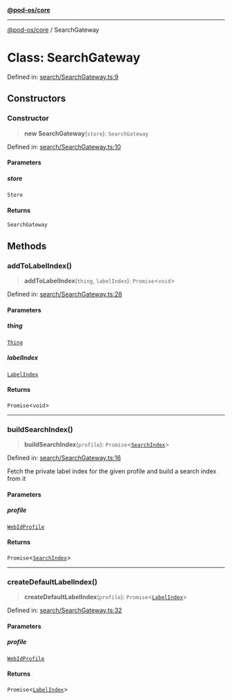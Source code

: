 [**@pod-os/core**](../README.md)

***

[@pod-os/core](../globals.md) / SearchGateway

# Class: SearchGateway

Defined in: [search/SearchGateway.ts:9](https://github.com/pod-os/PodOS/blob/1aecf6de76fa668e7779c8aad7b604e498d41244/core/src/search/SearchGateway.ts#L9)

## Constructors

### Constructor

> **new SearchGateway**(`store`): `SearchGateway`

Defined in: [search/SearchGateway.ts:10](https://github.com/pod-os/PodOS/blob/1aecf6de76fa668e7779c8aad7b604e498d41244/core/src/search/SearchGateway.ts#L10)

#### Parameters

##### store

`Store`

#### Returns

`SearchGateway`

## Methods

### addToLabelIndex()

> **addToLabelIndex**(`thing`, `labelIndex`): `Promise`\<`void`\>

Defined in: [search/SearchGateway.ts:28](https://github.com/pod-os/PodOS/blob/1aecf6de76fa668e7779c8aad7b604e498d41244/core/src/search/SearchGateway.ts#L28)

#### Parameters

##### thing

[`Thing`](Thing.md)

##### labelIndex

[`LabelIndex`](LabelIndex.md)

#### Returns

`Promise`\<`void`\>

***

### buildSearchIndex()

> **buildSearchIndex**(`profile`): `Promise`\<[`SearchIndex`](SearchIndex.md)\>

Defined in: [search/SearchGateway.ts:16](https://github.com/pod-os/PodOS/blob/1aecf6de76fa668e7779c8aad7b604e498d41244/core/src/search/SearchGateway.ts#L16)

Fetch the private label index for the given profile and build a search index from it

#### Parameters

##### profile

[`WebIdProfile`](WebIdProfile.md)

#### Returns

`Promise`\<[`SearchIndex`](SearchIndex.md)\>

***

### createDefaultLabelIndex()

> **createDefaultLabelIndex**(`profile`): `Promise`\<[`LabelIndex`](LabelIndex.md)\>

Defined in: [search/SearchGateway.ts:32](https://github.com/pod-os/PodOS/blob/1aecf6de76fa668e7779c8aad7b604e498d41244/core/src/search/SearchGateway.ts#L32)

#### Parameters

##### profile

[`WebIdProfile`](WebIdProfile.md)

#### Returns

`Promise`\<[`LabelIndex`](LabelIndex.md)\>
